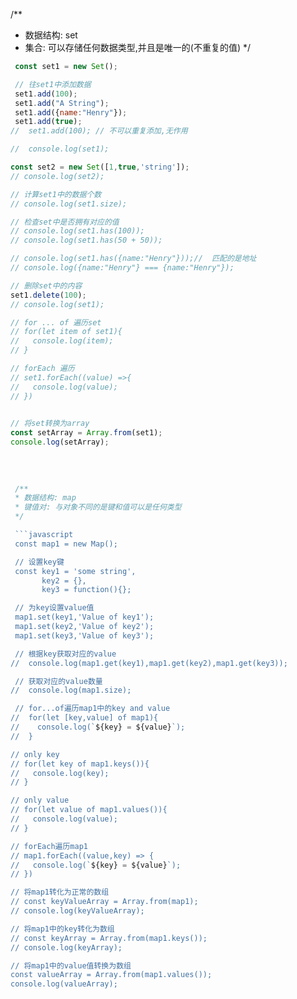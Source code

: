 /** 
 * 数据结构: set
 * 集合: 可以存储任何数据类型,并且是唯一的(不重复的值)
 */
```javascript 
 const set1 = new Set();

 // 往set1中添加数据
 set1.add(100);
 set1.add("A String");
 set1.add({name:"Henry"});
 set1.add(true);
//  set1.add(100); // 不可以重复添加,无作用

//  console.log(set1);

const set2 = new Set([1,true,'string']);
// console.log(set2);

// 计算set1中的数据个数
// console.log(set1.size);

// 检查set中是否拥有对应的值
// console.log(set1.has(100));
// console.log(set1.has(50 + 50));

// console.log(set1.has({name:"Henry"}));//  匹配的是地址
// console.log({name:"Henry"} === {name:"Henry"});

// 删除set中的内容
set1.delete(100);
// console.log(set1);

// for ... of 遍历set
// for(let item of set1){
//   console.log(item);
// }

// forEach 遍历
// set1.forEach((value) =>{
//   console.log(value);
// })
 

// 将set转换为array
const setArray = Array.from(set1);
console.log(setArray);
 
 
 
 
 /** 
 * 数据结构: map
 * 键值对: 与对象不同的是键和值可以是任何类型
 */

 ```javascript
 const map1 = new Map();

 // 设置key键
 const key1 = 'some string',
       key2 = {},
       key3 = function(){};

 // 为key设置value值
 map1.set(key1,'Value of key1');
 map1.set(key2,'Value of key2');
 map1.set(key3,'Value of key3');

 // 根据key获取对应的value
//  console.log(map1.get(key1),map1.get(key2),map1.get(key3));

 // 获取对应的value数量
//  console.log(map1.size);

 // for...of遍历map1中的key and value
//  for(let [key,value] of map1){
//    console.log(`${key} = ${value}`);
//  }

// only key
// for(let key of map1.keys()){
//   console.log(key);
// }

// only value
// for(let value of map1.values()){
//   console.log(value);
// }

// forEach遍历map1
// map1.forEach((value,key) => {
//   console.log(`${key} = ${value}`);
// })

// 将map1转化为正常的数组
// const keyValueArray = Array.from(map1);
// console.log(keyValueArray);

// 将map1中的key转化为数组
// const keyArray = Array.from(map1.keys());
// console.log(keyArray);

// 将map1中的value值转换为数组
const valueArray = Array.from(map1.values());
console.log(valueArray);

